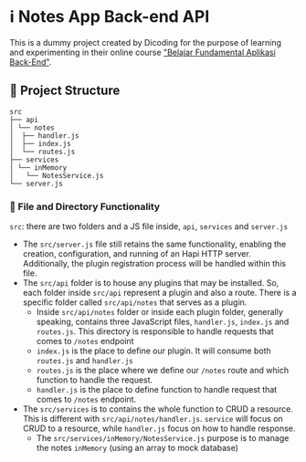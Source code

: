 # ℹ️ Notes App Back-end API

This is a dummy project created by Dicoding for the purpose of learning and experimenting in their online course ["Belajar Fundamental Aplikasi Back-End"](https://www.dicoding.com/academies/271).

## 📁 Project Structure

```plain-text
src
├── api
│ └── notes
│  ├── handler.js
│  ├── index.js
│  └── routes.js
├── services
│ └── inMemory
│   └── NotesService.js
└── server.js
```

### 🔨 File and Directory Functionality

`src`: there are two folders and a JS file inside, `api`, `services` and `server.js`

- The `src/server.js` file still retains the same functionality, enabling the creation, configuration, and running of an Hapi HTTP server. Additionally, the plugin registration process will be handled within this file.
- The `src/api` folder is to house any plugins that may be installed. So, each folder inside `src/api` represent a plugin and also a route. There is a specific folder called `src/api/notes` that serves as a plugin.
  - Inside `src/api/notes` folder or inside each plugin folder, generally speaking, contains three JavaScript files, `handler.js`, `index.js` and `routes.js`. This directory is responsible to handle requests that comes to `/notes` endpoint
  - `index.js` is the place to define our plugin. It will consume both `routes.js` and `handler.js`
  - `routes.js` is the place where we define our `/notes` route and which function to handle the request.
  - `handler.js` is the place to define function to handle request that comes to `/notes` endpoint.
- The `src/services` is to contains the whole function to CRUD a resource. This is different with `src/api/notes/handler.js`. `service` will focus on CRUD to a resource, while `handler.js` focus on how to handle response.
  - The `src/services/inMemory/NotesService.js` purpose is to manage the notes `inMemory` (using an array to mock database)
